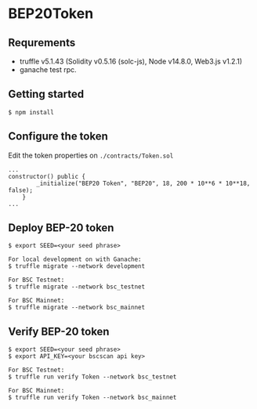 # BEP20Token

## Requrements
- truffle v5.1.43 (Solidity v0.5.16 (solc-js), Node v14.8.0, Web3.js v1.2.1)
- ganache test rpc.

## Getting started
```
$ npm install 
```

## Configure the token
Edit the token properties on `./contracts/Token.sol`
```
...
constructor() public {
        _initialize("BEP20 Token", "BEP20", 18, 200 * 10**6 * 10**18, false);
    }
...
```

## Deploy BEP-20 token
```
$ export SEED=<your seed phrase> 

For local development on with Ganache:
$ truffle migrate --network development

For BSC Testnet:
$ truffle migrate --network bsc_testnet

For BSC Mainnet:
$ truffle migrate --network bsc_mainnet
```

## Verify BEP-20 token
```
$ export SEED=<your seed phrase> 
$ export API_KEY=<your bscscan api key> 

For BSC Testnet:
$ truffle run verify Token --network bsc_testnet

For BSC Mainnet:
$ truffle run verify Token --network bsc_mainnet
```
